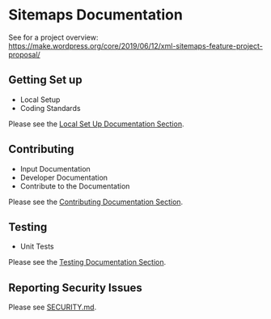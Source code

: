 # Sitemaps Documentation

See for a project overview: https://make.wordpress.org/core/2019/06/12/xml-sitemaps-feature-project-proposal/

## Getting Set up

- Local Setup
- Coding Standards

Please see the [Local Set Up Documentation Section](/docs/SETUP.md).

## Contributing

- Input Documentation
- Developer Documentation
- Contribute to the Documentation

Please see the [Contributing Documentation Section](/docs/CONTRIBUTING.md).


## Testing

- Unit Tests

Please see the [Testing Documentation Section](/docs/TESTING.md).


## Reporting Security Issues

Please see [SECURITY.md](/SECURITY.md).
